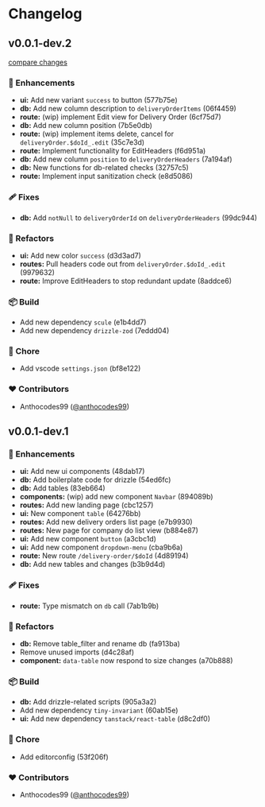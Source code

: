 # Changelog


## v0.0.1-dev.2

[compare changes](https://gh-antho/anthocodes99/do-maker-remix/compare/v0.0.1-dev.1...v0.0.1-dev.2)

### 🚀 Enhancements

- **ui:** Add new variant `success` to button (577b75e)
- **db:** Add new column description to `deliveryOrderItems` (06f4459)
- **route:** (wip) implement Edit view for Delivery Order (6cf75d7)
- **db:** Add new column position (7b5e0db)
- **route:** (wip) implement items delete, cancel for `deliveryOrder.$doId_.edit` (35c7e3d)
- **route:** Implement functionality for EditHeaders (f6d951a)
- **db:** Add new column `position` to `deliveryOrderHeaders` (7a194af)
- **db:** New functions for db-related checks (32757c5)
- **route:** Implement input sanitization check (e8d5086)

### 🩹 Fixes

- **db:** Add `notNull` to `deliveryOrderId` on `deliveryOrderHeaders` (99dc944)

### 💅 Refactors

- **ui:** Add new color `success` (d3d3ad7)
- **routes:** Pull headers code out from `deliveryOrder.$doId_.edit` (9979632)
- **route:** Improve EditHeaders to stop redundant update (8addce6)

### 📦 Build

- Add new dependency `scule` (e1b4dd7)
- Add new dependency `drizzle-zod` (7eddd04)

### 🏡 Chore

- Add vscode `settings.json` (bf8e122)

### ❤️ Contributors

- Anthocodes99 ([@anthocodes99](http://github.com/anthocodes99))

## v0.0.1-dev.1


### 🚀 Enhancements

- **ui:** Add new ui components (48dab17)
- **db:** Add boilerplate code for drizzle (54ed6fc)
- **db:** Add tables (83eb664)
- **components:** (wip) add new component `Navbar` (894089b)
- **routes:** Add new landing page (cbc1257)
- **ui:** New component `table` (64276bb)
- **routes:** Add new delivery orders list page (e7b9930)
- **routes:** New page for company do list view (b884e87)
- **ui:** Add new component `button` (a3cbc1d)
- **ui:** Add new component `dropdown-menu` (cba9b6a)
- **route:** New route `/delivery-order/$doId` (4d89194)
- **db:** Add new tables and changes (b3b9d4d)

### 🩹 Fixes

- **route:** Type mismatch on `db` call (7ab1b9b)

### 💅 Refactors

- **db:** Remove table_filter and rename db (fa913ba)
- Remove unused imports (d4c28af)
- **component:** `data-table` now respond to size changes (a70b888)

### 📦 Build

- **db:** Add drizzle-related scripts (905a3a2)
- Add new dependency `tiny-invariant` (60ab15e)
- **ui:** Add new dependency `tanstack/react-table` (d8c2df0)

### 🏡 Chore

- Add editorconfig (53f206f)

### ❤️ Contributors

- Anthocodes99 ([@anthocodes99](http://github.com/anthocodes99))

